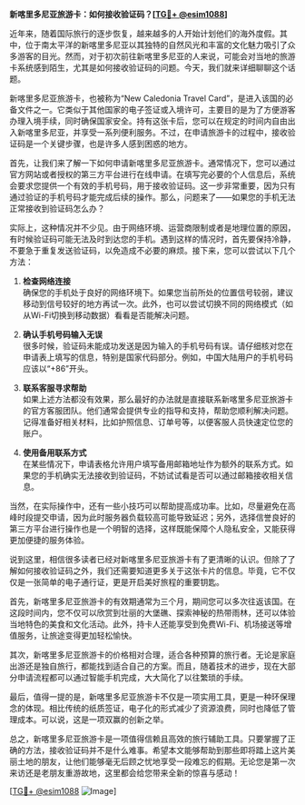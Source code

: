 **新喀里多尼亚旅游卡：如何接收验证码？[[TG💪+ @esim1088](https://t.me/s/esim1088)]**

近年来，随着国际旅行的逐步恢复，越来越多的人开始计划他们的海外度假。其中，位于南太平洋的新喀里多尼亚以其独特的自然风光和丰富的文化魅力吸引了众多游客的目光。然而，对于初次前往新喀里多尼亚的人来说，可能会对当地的旅游卡系统感到陌生，尤其是如何接收验证码的问题。今天，我们就来详细聊聊这个话题。

新喀里多尼亚旅游卡，也被称为“New Caledonia Travel Card”，是进入该国的必备文件之一。它类似于其他国家的电子签证或入境许可，主要目的是为了方便游客办理入境手续，同时确保国家安全。持有这张卡后，您可以在规定的时间内自由出入新喀里多尼亚，并享受一系列便利服务。不过，在申请旅游卡的过程中，接收验证码是一个关键步骤，也是许多人感到困惑的地方。

首先，让我们来了解一下如何申请新喀里多尼亚旅游卡。通常情况下，您可以通过官方网站或者授权的第三方平台进行在线申请。在填写完必要的个人信息后，系统会要求您提供一个有效的手机号码，用于接收验证码。这一步非常重要，因为只有通过验证的手机号码才能完成后续的操作。那么，问题来了——如果您的手机无法正常接收到验证码怎么办？

实际上，这种情况并不少见。由于网络环境、运营商限制或者是地理位置的原因，有时候验证码可能无法及时到达您的手机。遇到这样的情况时，首先要保持冷静，不要急于重复发送验证码，以免造成不必要的麻烦。接下来，您可以尝试以下几个方法：

1. **检查网络连接**  
   确保您的手机处于良好的网络环境下。如果您当前所处的位置信号较弱，建议移动到信号较好的地方再试一次。此外，也可以尝试切换不同的网络模式（如从Wi-Fi切换到移动数据）看看是否能解决问题。

2. **确认手机号码输入无误**  
   很多时候，验证码未能成功发送是因为输入的手机号码有误。请仔细核对您在申请表上填写的信息，特别是国家代码部分。例如，中国大陆用户的手机号码应该以“+86”开头。

3. **联系客服寻求帮助**  
   如果上述方法都没有效果，那么最好的办法就是直接联系新喀里多尼亚旅游卡的官方客服团队。他们通常会提供专业的指导和支持，帮助您顺利解决问题。记得准备好相关材料，比如护照信息、订单号等，以便客服人员快速定位您的账户。

4. **使用备用联系方式**  
   在某些情况下，申请表格允许用户填写备用邮箱地址作为额外的联系方式。如果您的手机确实无法接收到验证码，不妨试试看是否可以通过邮箱接收相关信息。

当然，在实际操作中，还有一些小技巧可以帮助提高成功率。比如，尽量避免在高峰时段提交申请，因为此时服务器负载较高可能导致延迟；另外，选择信誉良好的第三方平台进行操作也是一个明智的选择，这样既能保障个人隐私安全，又能获得更加便捷的服务体验。

说到这里，相信很多读者已经对新喀里多尼亚旅游卡有了更清晰的认识。但除了了解如何接收验证码之外，我们还需要知道更多关于这张卡片的信息。毕竟，它不仅仅是一张简单的电子通行证，更是开启美好旅程的重要钥匙。

首先，新喀里多尼亚旅游卡的有效期通常为三个月，期间您可以多次往返该国。在这段时间内，您不仅可以欣赏到壮丽的大堡礁、探索神秘的热带雨林，还可以体验当地特色的美食和文化活动。此外，持卡人还能享受到免费Wi-Fi、机场接送等增值服务，让旅途变得更加轻松愉快。

其次，新喀里多尼亚旅游卡的价格相对合理，适合各种预算的旅行者。无论是家庭出游还是独自旅行，都能找到适合自己的方案。而且，随着技术的进步，现在大部分申请流程都可以通过智能手机完成，大大简化了以往繁琐的手续。

最后，值得一提的是，新喀里多尼亚旅游卡不仅是一项实用工具，更是一种环保理念的体现。相比传统的纸质签证，电子化的形式减少了资源浪费，同时也降低了管理成本。可以说，这是一项双赢的创新之举。

总之，新喀里多尼亚旅游卡是一项值得信赖且高效的旅行辅助工具。只要掌握了正确的方法，接收验证码并不是什么难事。希望本文能够帮助到那些即将踏上这片美丽土地的朋友，让他们能够毫无后顾之忧地享受一段难忘的假期。无论您是第一次来访还是老朋友重游故地，这里都会给您带来全新的惊喜与感动！

[[TG💪+ @esim1088](https://t.me/s/esim1088) ![Image](https://i.postimg.cc/4NQfJmqS/Snipaste-2025-05-13-00-14-12.png)]